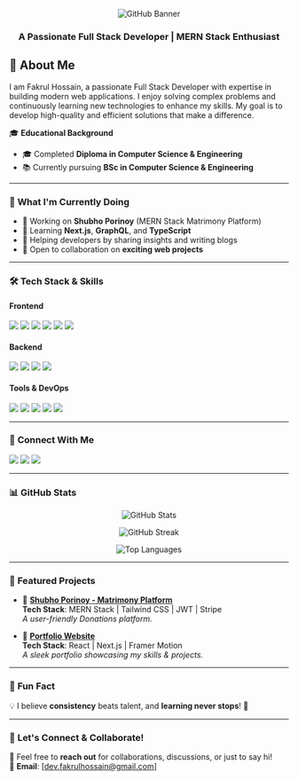 <!-- Banner Image -->
<p align="center">
  <img src="https://i.ibb.co.com/ym7XpZfy/github-header-image-1.png" alt="GitHub Banner">
</p>
<h3 align="center">A Passionate Full Stack Developer | MERN Stack Enthusiast</h3>

## 👋 About Me  
I am Fakrul Hossain, a passionate Full Stack Developer with expertise in building modern web applications. I enjoy solving complex problems and continuously learning new technologies to enhance my skills. My goal is to develop high-quality and efficient solutions that make a difference.

🎓 **Educational Background**  
- 🎓 Completed **Diploma in Computer Science & Engineering**  
- 📚 Currently pursuing **BSc in Computer Science & Engineering** 

---

### 🚀 **What I'm Currently Doing**
- 💼 Working on **Shubho Porinoy** (MERN Stack Matrimony Platform)
- 🌱 Learning **Next.js**, **GraphQL**, and **TypeScript**
- 💬 Helping developers by sharing insights and writing blogs
- 🔗 Open to collaboration on **exciting web projects**

---

### 🛠 **Tech Stack & Skills**
#### **Frontend**
<p align="left">
  <img src="https://img.shields.io/badge/React-61DAFB?style=for-the-badge&logo=react&logoColor=white" />
  <img src="https://img.shields.io/badge/Next.js-000000?style=for-the-badge&logo=next.js&logoColor=white" />
  <img src="https://img.shields.io/badge/JavaScript-F7DF1E?style=for-the-badge&logo=javascript&logoColor=black" />
  <img src="https://img.shields.io/badge/HTML5-E34F26?style=for-the-badge&logo=html5&logoColor=white" />
  <img src="https://img.shields.io/badge/CSS3-1572B6?style=for-the-badge&logo=css3&logoColor=white" />
  <img src="https://img.shields.io/badge/TailwindCSS-06B6D4?style=for-the-badge&logo=tailwindcss&logoColor=white" />
</p>

#### **Backend**
<p align="left">
  <img src="https://img.shields.io/badge/Node.js-339933?style=for-the-badge&logo=node.js&logoColor=white" />
  <img src="https://img.shields.io/badge/Express.js-000000?style=for-the-badge&logo=express&logoColor=white" />
  <img src="https://img.shields.io/badge/MongoDB-47A248?style=for-the-badge&logo=mongodb&logoColor=white" />
  <img src="https://img.shields.io/badge/Firebase-FFCA28?style=for-the-badge&logo=firebase&logoColor=black" />
</p>

#### **Tools & DevOps**
<p align="left">
  <img src="https://img.shields.io/badge/Git-F05032?style=for-the-badge&logo=git&logoColor=white" />
  <img src="https://img.shields.io/badge/GitHub-181717?style=for-the-badge&logo=github&logoColor=white" />
  <img src="https://img.shields.io/badge/Vercel-000000?style=for-the-badge&logo=vercel&logoColor=white" />
  <img src="https://img.shields.io/badge/Netlify-00C7B7?style=for-the-badge&logo=netlify&logoColor=white" />
  <img src="https://img.shields.io/badge/VS_Code-007ACC?style=for-the-badge&logo=visual%20studio%20code&logoColor=white" />
</p>

---

### 🔗 **Connect With Me**
<p align="left">
  <a href="https://github.com/yourgithub" target="_blank"><img src="https://img.shields.io/badge/GitHub-181717?style=for-the-badge&logo=github&logoColor=white" /></a>
  <a href="https://www.linkedin.com/in/yourlinkedin" target="_blank"><img src="https://img.shields.io/badge/LinkedIn-0077B5?style=for-the-badge&logo=linkedin&logoColor=white" /></a>
  <a href="https://twitter.com/yourtwitter" target="_blank"><img src="https://img.shields.io/badge/Twitter-1DA1F2?style=for-the-badge&logo=twitter&logoColor=white" /></a>
</p>

---

### 📊 **GitHub Stats**
<p align="center">
  <img src="https://github-readme-stats.vercel.app/api?username=yourgithub&show_icons=true&theme=radical" alt="GitHub Stats" />
</p>

<p align="center">
  <img src="https://github-readme-streak-stats.herokuapp.com/?user=yourgithub&theme=radical" alt="GitHub Streak" />
</p>

<p align="center">
  <img src="https://github-readme-stats.vercel.app/api/top-langs/?username=yourgithub&layout=compact&theme=radical" alt="Top Languages" />
</p>

---

### 🌟 **Featured Projects**
- 🚀 **[Shubho Porinoy - Matrimony Platform](https://crowd-cube-fakrul-hossain.netlify.app/)**  
  **Tech Stack**: MERN Stack | Tailwind CSS | JWT | Stripe  
  *A user-friendly Donations platform.*

- 📌 **[Portfolio Website](https://study-sphere-fakrul.netlify.app/)**  
  **Tech Stack**: React | Next.js | Framer Motion  
  *A sleek portfolio showcasing my skills & projects.*

---

### 🎯 **Fun Fact**
💡 I believe **consistency** beats talent, and **learning never stops**! 🚀  

---

### 📩 **Let's Connect & Collaborate!**
💬 Feel free to **reach out** for collaborations, discussions, or just to say hi!  
📧 **Email**: [dev.fakrulhossain@gmail.com]
